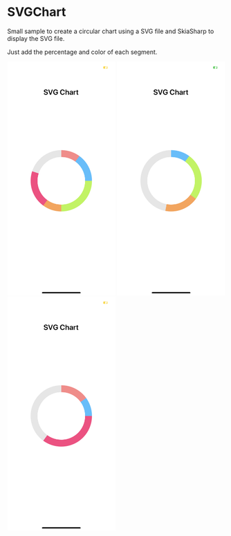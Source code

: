# SVGChart

Small sample to create a circular chart using a SVG file and SkiaSharp to display the SVG file.   
  
Just add  the percentage and color of each segment.

<p float="left">
  <img src="Readme/ChartSample2.PNG" width="250">
  <img src="Readme/ChartSample.PNG" width="250">
  <img src="Readme/ChartSample1.PNG" width="250">
</p>


